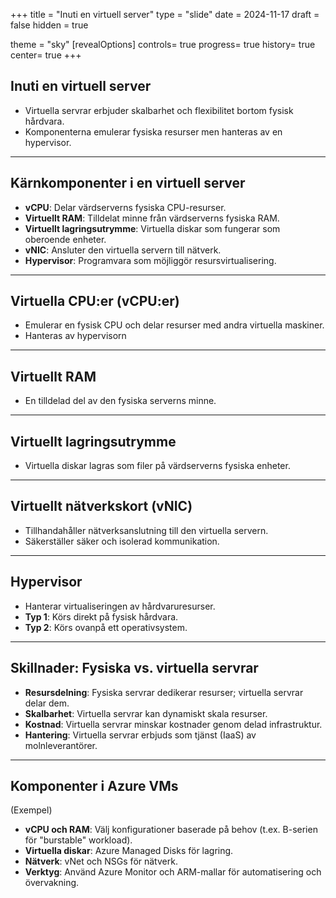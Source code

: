 +++
title = "Inuti en virtuell server"
type = "slide"
date = 2024-11-17
draft = false
hidden = true

theme = "sky"
[revealOptions]
controls= true
progress= true
history= true
center= true
+++

## Inuti en virtuell server
- Virtuella servrar erbjuder skalbarhet och flexibilitet bortom fysisk hårdvara.
- Komponenterna emulerar fysiska resurser men hanteras av en hypervisor.
---
## Kärnkomponenter i en virtuell server
- **vCPU**: Delar värdserverns fysiska CPU-resurser.
- **Virtuellt RAM**: Tilldelat minne från värdserverns fysiska RAM.
- **Virtuellt lagringsutrymme**: Virtuella diskar som fungerar som oberoende enheter.
- **vNIC**: Ansluter den virtuella servern till nätverk.
- **Hypervisor**: Programvara som möjliggör resursvirtualisering.
---
## Virtuella CPU:er (vCPU:er)
- Emulerar en fysisk CPU och delar resurser med andra virtuella maskiner.
- Hanteras av hypervisorn
---
## Virtuellt RAM
- En tilldelad del av den fysiska serverns minne.
---
## Virtuellt lagringsutrymme
- Virtuella diskar lagras som filer på värdserverns fysiska enheter.
---
## Virtuellt nätverkskort (vNIC)
- Tillhandahåller nätverksanslutning till den virtuella servern.
- Säkerställer säker och isolerad kommunikation.
---
## Hypervisor
- Hanterar virtualiseringen av hårdvaruresurser.
- **Typ 1**: Körs direkt på fysisk hårdvara.
- **Typ 2**: Körs ovanpå ett operativsystem.
---
## Skillnader: Fysiska vs. virtuella servrar
- **Resursdelning**: Fysiska servrar dedikerar resurser; virtuella servrar delar dem.
- **Skalbarhet**: Virtuella servrar kan dynamiskt skala resurser.
- **Kostnad**: Virtuella servrar minskar kostnader genom delad infrastruktur.
- **Hantering**: Virtuella servrar erbjuds som tjänst (IaaS) av molnleverantörer.
---
## Komponenter i Azure VMs
(Exempel)
- **vCPU och RAM**: Välj konfigurationer baserade på behov (t.ex. B-serien för "burstable" workload).
- **Virtuella diskar**: Azure Managed Disks för lagring.
- **Nätverk**: vNet och NSGs för nätverk.
- **Verktyg**: Använd Azure Monitor och ARM-mallar för automatisering och övervakning.